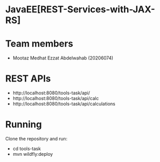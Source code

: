 # JavaEE[REST-Services-with-JAX-RS]

# Team members
- Mootaz Medhat Ezzat Abdelwahab (20206074)

# REST APIs 
- http://localhost:8080/tools-task/api/
- http://localhost:8080/tools-task/api/calc
- http://localhost:8080/tools-task/api/calculations

# Running
Clone the repository and run:

- cd tools-task
- mvn wildfly:deploy

